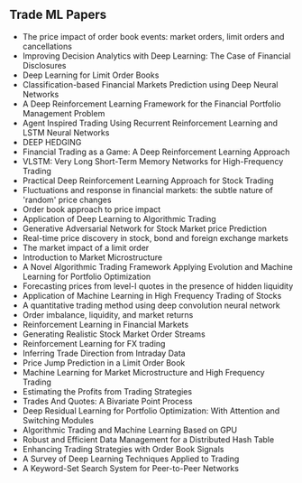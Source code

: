 <h2>Trade ML Papers</h2>


<ul>

                             

 <li><a target="_blank" href="https://github.com/manjunath5496/Trade-ML-Papers/blob/master/ml(1).pdf" style="text-decoration:none;">The price impact of order book events: market orders, limit orders and cancellations</a></li>

 <li><a target="_blank" href="https://github.com/manjunath5496/Trade-ML-Papers/blob/master/ml(2).pdf" style="text-decoration:none;">Improving Decision Analytics with Deep Learning: The Case of Financial Disclosures</a></li>

<li><a target="_blank" href="https://github.com/manjunath5496/Trade-ML-Papers/blob/master/ml(3).pdf" style="text-decoration:none;">Deep Learning for Limit Order Books</a></li>
 <li><a target="_blank" href="https://github.com/manjunath5496/Trade-ML-Papers/blob/master/ml(4).pdf" style="text-decoration:none;">Classification-based Financial Markets Prediction using Deep Neural Networks</a></li>                              
<li><a target="_blank" href="https://github.com/manjunath5496/Trade-ML-Papers/blob/master/ml(5).pdf" style="text-decoration:none;">A Deep Reinforcement Learning Framework for the Financial Portfolio Management Problem</a></li>
<li><a target="_blank" href="https://github.com/manjunath5496/Trade-ML-Papers/blob/master/ml(6).pdf" style="text-decoration:none;">Agent Inspired Trading Using Recurrent
Reinforcement Learning and LSTM Neural Networks</a></li>
 <li><a target="_blank" href="https://github.com/manjunath5496/Trade-ML-Papers/blob/master/ml(7).pdf" style="text-decoration:none;">DEEP HEDGING</a></li>

 <li><a target="_blank" href="https://github.com/manjunath5496/Trade-ML-Papers/blob/master/ml(8).pdf" style="text-decoration:none;"> Financial Trading as a Game:
A Deep Reinforcement Learning Approach </a></li>
   <li><a target="_blank" href="https://github.com/manjunath5496/Trade-ML-Papers/blob/master/ml(9).pdf" style="text-decoration:none;">VLSTM: Very Long Short-Term Memory Networks for High-Frequency Trading</a></li>
  
   
 <li><a target="_blank" href="https://github.com/manjunath5496/Trade-ML-Papers/blob/master/ml(10).pdf" style="text-decoration:none;">Practical Deep Reinforcement Learning Approach for Stock Trading </a></li>                              
<li><a target="_blank" href="https://github.com/manjunath5496/Trade-ML-Papers/blob/master/ml(11).pdf" style="text-decoration:none;">Fluctuations and response in financial
markets: the subtle nature of 'random' price changes</a></li>
<li><a target="_blank" href="https://github.com/manjunath5496/Trade-ML-Papers/blob/master/ml(12).pdf" style="text-decoration:none;">Order book approach to price impact</a></li>
<li><a target="_blank" href="https://github.com/manjunath5496/Trade-ML-Papers/blob/master/ml(13).pdf" style="text-decoration:none;">Application of Deep Learning to Algorithmic Trading</a></li>

<li><a target="_blank" href="https://github.com/manjunath5496/Trade-ML-Papers/blob/master/ml(14).pdf" style="text-decoration:none;">Generative Adversarial Network for Stock Market price Prediction</a></li>
                              
<li><a target="_blank" href="https://github.com/manjunath5496/Trade-ML-Papers/blob/master/ml(15).pdf" style="text-decoration:none;">Real-time price discovery in stock, bond and foreign exchange markets</a></li>

<li><a target="_blank" href="https://github.com/manjunath5496/Trade-ML-Papers/blob/master/ml(16).pdf" style="text-decoration:none;">The market impact of a limit order</a></li>

  <li><a target="_blank" href="https://github.com/manjunath5496/Trade-ML-Papers/blob/master/ml(17).pdf" style="text-decoration:none;">Introduction to Market Microstructure</a></li>   
  
<li><a target="_blank" href="https://github.com/manjunath5496/Trade-ML-Papers/blob/master/ml(18).pdf" style="text-decoration:none;">A Novel Algorithmic Trading Framework
Applying Evolution and Machine Learning for Portfolio Optimization</a></li> 

  
<li><a target="_blank" href="https://github.com/manjunath5496/Trade-ML-Papers/blob/master/ml(19).pdf" style="text-decoration:none;">Forecasting prices from level-I quotes
in the presence of hidden liquidity</a></li> 

<li><a target="_blank" href="https://github.com/manjunath5496/Trade-ML-Papers/blob/master/ml(20).pdf" style="text-decoration:none;">Application of Machine Learning in High Frequency Trading of Stocks</a></li>

<li><a target="_blank" href="https://github.com/manjunath5496/Trade-ML-Papers/blob/master/ml(21).pdf" style="text-decoration:none;">A quantitative trading method using deep convolution neural network</a></li>
<li><a target="_blank" href="https://github.com/manjunath5496/Trade-ML-Papers/blob/master/ml(22).pdf" style="text-decoration:none;">Order imbalance, liquidity, and market returns</a></li> 
 <li><a target="_blank" href="https://github.com/manjunath5496/Trade-ML-Papers/blob/master/ml(23).pdf" style="text-decoration:none;">Reinforcement Learning in Financial Markets</a></li> 
 

   <li><a target="_blank" href="https://github.com/manjunath5496/Trade-ML-Papers/blob/master/ml(24).pdf" style="text-decoration:none;">Generating Realistic Stock Market Order Streams</a></li>
 
   <li><a target="_blank" href="https://github.com/manjunath5496/Trade-ML-Papers/blob/master/ml(25).pdf" style="text-decoration:none;">Reinforcement Learning for FX trading</a></li>                              
 <li><a target="_blank" href="https://github.com/manjunath5496/Trade-ML-Papers/blob/master/ml(26).pdf" style="text-decoration:none;">Inferring Trade Direction from Intraday Data </a></li>
 <li><a target="_blank" href="https://github.com/manjunath5496/Trade-ML-Papers/blob/master/ml(27).pdf" style="text-decoration:none;">Price Jump Prediction in a Limit Order Book</a></li>
   
 
   <li><a target="_blank" href="https://github.com/manjunath5496/Trade-ML-Papers/blob/master/ml(28).pdf" style="text-decoration:none;">Machine Learning for Market Microstructure
and High Frequency Trading</a></li>
 
   <li><a target="_blank" href="https://github.com/manjunath5496/Trade-ML-Papers/blob/master/ml(29).pdf" style="text-decoration:none;">Estimating the Profits from Trading Strategies  </a></li>                              

  <li><a target="_blank" href="https://github.com/manjunath5496/Trade-ML-Papers/blob/master/ml(30).pdf" style="text-decoration:none;">Trades And Quotes: A Bivariate Point Process</a></li>
 
   <li><a target="_blank" href="https://github.com/manjunath5496/Trade-ML-Papers/blob/master/ml(31).pdf" style="text-decoration:none;">Deep Residual Learning for Portfolio Optimization: With Attention and Switching Modules</a></li> 
    <li><a target="_blank" href="https://github.com/manjunath5496/Trade-ML-Papers/blob/master/ml(32).pdf" style="text-decoration:none;">Algorithmic Trading and Machine
Learning Based on GPU</a></li> 

   <li><a target="_blank" href="https://github.com/manjunath5496/Trade-ML-Papers/blob/master/ml(33).pdf" style="text-decoration:none;">Robust and Efficient Data Management for a Distributed Hash Table</a></li>                              

  <li><a target="_blank" href="https://github.com/manjunath5496/Trade-ML-Papers/blob/master/ml(34).pdf" style="text-decoration:none;">Enhancing Trading Strategies with Order Book Signals</a></li> 
 
  <li><a target="_blank" href="https://github.com/manjunath5496/Trade-ML-Papers/blob/master/ml(35).pdf" style="text-decoration:none;">A Survey of Deep Learning
Techniques Applied to Trading</a></li> 

  <li><a target="_blank" href="https://github.com/manjunath5496/Trade-ML-Papers/blob/master/ml(36).pdf" style="text-decoration:none;">A Keyword-Set Search System for Peer-to-Peer
Networks</a></li> 

</ul>

